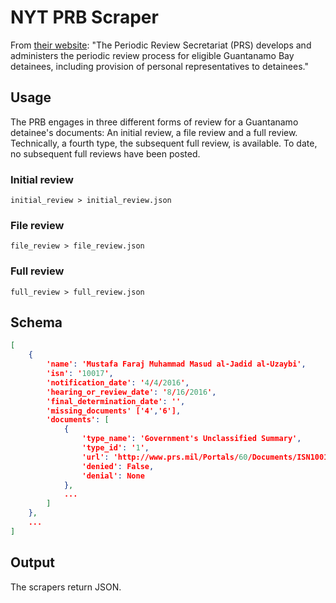 # NYT PRB Scraper

From [their website](http://www.prs.mil/): "The Periodic Review Secretariat (PRS) develops and administers the periodic review process for eligible Guantanamo Bay detainees, including provision of personal representatives to detainees."

## Usage

The PRB engages in three different forms of review for a Guantanamo detainee's documents: An initial review, a file review and a full review. Technically, a fourth type, the subsequent full review, is available. To date, no subsequent full reviews have been posted.


### Initial review
```
initial_review > initial_review.json
```

### File review
```
file_review > file_review.json
```

### Full review
```
full_review > full_review.json
```

## Schema
```json
[
    {
        'name': 'Mustafa Faraj Muhammad Masud al-Jadid al-Uzaybi',
        'isn': '10017',
        'notification_date': '4/4/2016',
        'hearing_or_review_date': '8/16/2016',
        'final_determination_date': '',
        'missing_documents' ['4','6'],
        'documents': [
            {
                'type_name': 'Government's Unclassified Summary',
                'type_id': '1',
                'url': 'http://www.prs.mil/Portals/60/Documents/ISN10017/160331_U_ISN10017_GOVERNMENTS_UNCLASSIFIED_SUMMARY_PUBLIC.pdf',
                'denied': False,
                'denial': None
            },
            ...
        ]
    },
    ...
]
```

## Output

The scrapers return JSON.